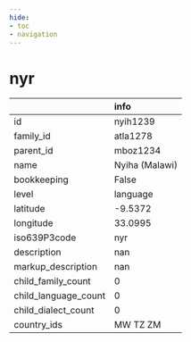 ```yaml
---
hide:
- toc
- navigation
---
```

# nyr
|                      | info           |
|:---------------------|:---------------|
| id                   | nyih1239       |
| family_id            | atla1278       |
| parent_id            | mboz1234       |
| name                 | Nyiha (Malawi) |
| bookkeeping          | False          |
| level                | language       |
| latitude             | -9.5372        |
| longitude            | 33.0995        |
| iso639P3code         | nyr            |
| description          | nan            |
| markup_description   | nan            |
| child_family_count   | 0              |
| child_language_count | 0              |
| child_dialect_count  | 0              |
| country_ids          | MW TZ ZM       |